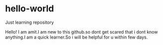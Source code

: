 # hello-world
Just learning repository

Hello!
I am amit.I am new to this github.so dont get scared that i dont know anything.I am a quick learner.So i will be helpful for u within few days.

